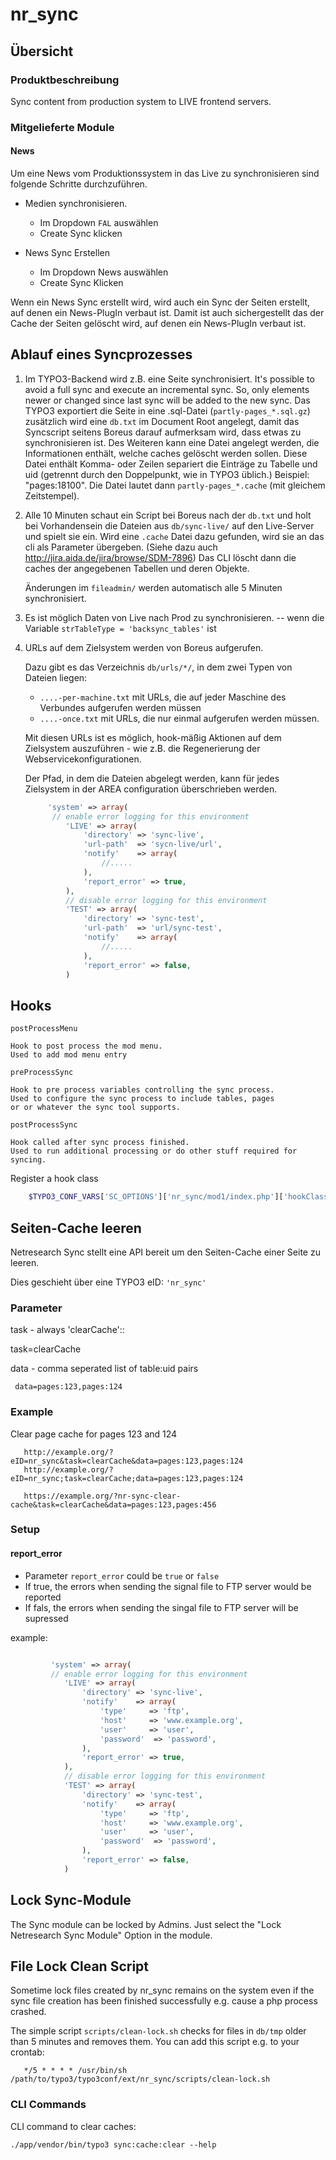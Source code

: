 # nr_sync

## Übersicht

### Produktbeschreibung
Sync content from production system to LIVE frontend servers.

### Mitgelieferte Module

#### News

Um eine News vom Produktionssystem in das Live zu synchronisieren sind folgende Schritte
durchzuführen.

* Medien synchronisieren.
    * Im Dropdown `FAL` auswählen
    * Create Sync klicken

* News Sync Erstellen
    * Im Dropdown News auswählen
    * Create Sync Klicken

Wenn ein News Sync erstellt wird, wird auch ein Sync der Seiten erstellt, auf denen ein News-PlugIn 
verbaut ist. Damit ist auch sichergestellt das der Cache der Seiten gelöscht wird, auf
denen ein News-PlugIn verbaut ist.



## Ablauf eines Syncprozesses


1. Im TYPO3-Backend wird z.B. eine Seite synchronisiert.
   It's possible to avoid a full sync and execute an incremental sync. So, only
   elements newer or changed since last sync will be added to the new sync.
   Das TYPO3 exportiert die Seite in eine .sql-Datei (``partly-pages_*.sql.gz``)
   zusätzlich wird eine ``db.txt`` im Document Root angelegt, damit
   das Syncscript seitens Boreus darauf aufmerksam wird, dass etwas
   zu synchronisieren ist. Des Weiteren kann eine Datei angelegt werden, die Informationen
   enthält, welche caches gelöscht werden sollen. Diese Datei enthält Komma-
   oder Zeilen separiert die Einträge zu Tabelle und uid (getrennt durch den
   Doppelpunkt, wie in TYPO3 üblich.) Beispiel: "pages:18100". Die Datei lautet
   dann ``partly-pages_*.cache`` (mit gleichem Zeitstempel).
2. Alle 10 Minuten schaut ein Script bei Boreus nach der ``db.txt``
   und holt bei Vorhandensein die Dateien aus ``db/sync-live/``
   auf den Live-Server und spielt sie ein.
   Wird eine ``.cache`` Datei dazu gefunden, wird sie an das cli als Parameter
   übergeben. (Siehe dazu auch http://jira.aida.de/jira/browse/SDM-7896)
   Das CLI löscht dann die caches der angegebenen Tabellen und deren Objekte.

   Änderungen im ``fileadmin/`` werden automatisch alle 5 Minuten synchronisiert.

3. Es ist möglich Daten von Live nach Prod zu synchronisieren.
   -- wenn die Variable ``strTableType = 'backsync_tables'`` ist

4. URLs auf dem Zielsystem werden von Boreus aufgerufen.

   Dazu gibt es das Verzeichnis ``db/urls/*/``, in dem zwei Typen von Dateien liegen:

   - ``....-per-machine.txt`` mit URLs, die auf jeder Maschine des Verbundes
     aufgerufen werden müssen
   - ``....-once.txt`` mit URLs, die nur einmal aufgerufen werden müssen.

   Mit diesen URLs ist es möglich, hook-mäßig Aktionen auf dem Zielsystem
   auszuführen - wie z.B. die Regenerierung der Webservicekonfigurationen.

   Der Pfad, in dem die Dateien abgelegt werden, kann für jedes Zielsystem in der AREA
   configuration überschrieben werden.
   ````php
        'system' => array(
         // enable error logging for this environment
            'LIVE' => array(
                'directory' => 'sync-live',
                'url-path'  => 'sycn-live/url',
                'notify'    => array(
                    //.....
                ),
                'report_error' => true,
            ),
            // disable error logging for this environment
            'TEST' => array(
                'directory' => 'sync-test',
                'url-path'  => 'url/sync-test',
                'notify'    => array(
                    //.....
                ),
                'report_error' => false,
            )
   ````

## Hooks

``postProcessMenu``

    Hook to post process the mod menu.
    Used to add mod menu entry

``preProcessSync``

    Hook to pre process variables controlling the sync process.
    Used to configure the sync process to include tables, pages
    or or whatever the sync tool supports.

``postProcessSync``

    Hook called after sync process finished.
    Used to run additional processing or do other stuff required for syncing.


Register a hook class
````php
    $TYPO3_CONF_VARS['SC_OPTIONS']['nr_sync/mod1/index.php']['hookClass'][$_EXTKEY] = 'Aida_Dyncat2_Sync';
````

## Seiten-Cache leeren


Netresearch Sync stellt eine API bereit um den Seiten-Cache einer Seite zu leeren.

Dies geschieht über eine TYPO3 eID: ``'nr_sync'``


### Parameter


task - always 'clearCache'::

 task=clearCache

data - comma seperated list of table:uid pairs
````
 data=pages:123,pages:124
````

### Example


Clear page cache for pages 123 and 124
````
   http://example.org/?eID=nr_sync&task=clearCache&data=pages:123,pages:124
   http://example.org/?eID=nr_sync;task=clearCache;data=pages:123,pages:124
   
   https://example.org/?nr-sync-clear-cache&task=clearCache&data=pages:123,pages:456
````

### Setup

#### report_error

* Parameter ``report_error`` could be ``true`` or ``false``
* If true, the errors when sending the signal file to FTP server would be reported
* If fals, the errors when sending the singal file to FTP server will be supressed

example:
````php

         'system' => array(
         // enable error logging for this environment
            'LIVE' => array(
                'directory' => 'sync-live',
                'notify'    => array(
                    'type'     => 'ftp',
                    'host'     => 'www.example.org',
                    'user'     => 'user',
                    'password'  => 'password',
                ),
                'report_error' => true,
            ),
            // disable error logging for this environment
            'TEST' => array(
                'directory' => 'sync-test',
                'notify'    => array(
                    'type'     => 'ftp',
                    'host'     => 'www.example.org',
                    'user'     => 'user',
                    'password'  => 'password',
                ),
                'report_error' => false,
            )
````

## Lock Sync-Module

The Sync module can be locked by Admins. Just select the "Lock Netresearch Sync Module" Option in the module.

## File Lock Clean Script

Sometime lock files created by nr_sync remains on the system even if the sync
file creation has been finished successfully e.g. cause a php process crashed.

The simple script ``scripts/clean-lock.sh`` checks for files in ``db/tmp`` older
than 5 minutes and removes them. You can add this script e.g. to your crontab:
````
   */5 * * * * /usr/bin/sh /path/to/typo3/typo3conf/ext/nr_sync/scripts/clean-lock.sh
````

### CLI Commands

CLI command to clear caches:

    ./app/vendor/bin/typo3 sync:cache:clear --help


